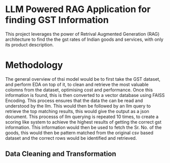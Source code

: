 # LLM Powered RAG Application for finding GST Information #
This project leverages the power of Retrival Augmented Generation (RAG) architecture to find the the gst rates of Indian goods and services, with only its product description. 

# Methodology #
The general overview of thsi model would be to first take the GST dataset, and perform EDA on top of it, to clean and retrieve the most valuable colomns from the dataset, optimising cost and performance. Once this information is found, this is then converted to a vector database using FAISS Encoding. 
This process ensures that the data the can be read and understood by the llm. This would then be followed by an llm query to retrieve the top matching results, this would give the output as a json document. This processs of llm querying is repeated 10 times, to create a scoring like system to achieve the highest results of getting the correct gst information. This information would then be used to fetch the Sr. No. of the goods, this would then be pattern matched from the original csv based dataset and the correct rows would be identified and retrieved. 


## Data Cleaning and Transformation ##

